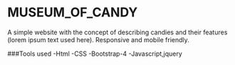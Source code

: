 # MUSEUM_OF_CANDY
A simple website with the concept of describing candies and their features (lorem ipsum text used here).
Responsive and mobile friendly.

###Tools used
-Html
-CSS
-Bootstrap-4
-Javascript,jquery
